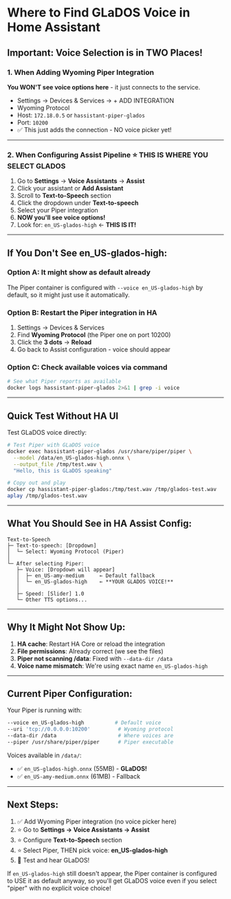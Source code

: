 # Where to Find GLaDOS Voice in Home Assistant

## Important: Voice Selection is in TWO Places!

### 1. When Adding Wyoming Piper Integration
**You WON'T see voice options here** - it just connects to the service.
- Settings → Devices & Services → + ADD INTEGRATION
- Wyoming Protocol
- Host: `172.18.0.5` or `hassistant-piper-glados`
- Port: `10200`
- ✅ This just adds the connection - NO voice picker yet!

---

### 2. When Configuring Assist Pipeline ⭐ **THIS IS WHERE YOU SELECT GLADOS**

1. Go to **Settings** → **Voice Assistants** → **Assist**
2. Click your assistant or **Add Assistant**
3. Scroll to **Text-to-Speech** section
4. Click the dropdown under **Text-to-speech**
5. Select your Piper integration
6. **NOW you'll see voice options!**
7. Look for: `en_US-glados-high` ← **THIS IS IT!**

---

## If You Don't See en_US-glados-high:

### Option A: It might show as default already
The Piper container is configured with `--voice en_US-glados-high` by default, so it might just use it automatically.

### Option B: Restart the Piper integration in HA
1. Settings → Devices & Services
2. Find **Wyoming Protocol** (the Piper one on port 10200)
3. Click the **3 dots** → **Reload**
4. Go back to Assist configuration - voice should appear

### Option C: Check available voices via command
```bash
# See what Piper reports as available
docker logs hassistant-piper-glados 2>&1 | grep -i voice
```

---

## Quick Test Without HA UI

Test GLaDOS voice directly:

```bash
# Test Piper with GLaDOS voice
docker exec hassistant-piper-glados /usr/share/piper/piper \
  --model /data/en_US-glados-high.onnx \
  --output_file /tmp/test.wav \
  "Hello, this is GLaDOS speaking"

# Copy out and play
docker cp hassistant-piper-glados:/tmp/test.wav /tmp/glados-test.wav
aplay /tmp/glados-test.wav
```

---

## What You Should See in HA Assist Config:

```
Text-to-Speech
├─ Text-to-speech: [Dropdown]
│  └─ Select: Wyoming Protocol (Piper)
│
└─ After selecting Piper:
   ├─ Voice: [Dropdown will appear]
   │  ├─ en_US-amy-medium     ← Default fallback
   │  └─ en_US-glados-high    ← **YOUR GLADOS VOICE!**
   │
   ├─ Speed: [Slider] 1.0
   └─ Other TTS options...
```

---

## Why It Might Not Show Up:

1. **HA cache**: Restart HA Core or reload the integration
2. **File permissions**: Already correct (we see the files)
3. **Piper not scanning /data**: Fixed with `--data-dir /data`
4. **Voice name mismatch**: We're using exact name `en_US-glados-high`

---

## Current Piper Configuration:

Your Piper is running with:
```bash
--voice en_US-glados-high          # Default voice
--uri 'tcp://0.0.0.0:10200'         # Wyoming protocol
--data-dir /data                    # Where voices are
--piper /usr/share/piper/piper      # Piper executable
```

Voices available in `/data/`:
- ✅ `en_US-glados-high.onnx` (55MB) - **GLaDOS!**
- ✅ `en_US-amy-medium.onnx` (61MB) - Fallback

---

## Next Steps:

1. ✅ Add Wyoming Piper integration (no voice picker here)
2. ⭐ Go to **Settings → Voice Assistants → Assist**
3. ⭐ Configure **Text-to-Speech** section
4. ⭐ Select Piper, THEN pick voice: **en_US-glados-high**
5. 🎉 Test and hear GLaDOS!

If `en_US-glados-high` still doesn't appear, the Piper container is configured to USE it as default anyway, so you'll get GLaDOS voice even if you select "piper" with no explicit voice choice!
